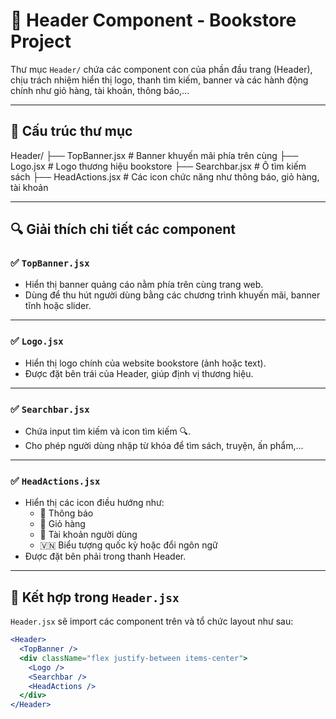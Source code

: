 # 🧱 Header Component - Bookstore Project

Thư mục `Header/` chứa các component con của phần đầu trang (Header), chịu trách nhiệm hiển thị logo, thanh tìm kiếm, banner và các hành động chính như giỏ hàng, tài khoản, thông báo,...

---

## 📂 Cấu trúc thư mục

Header/ ├── TopBanner.jsx # Banner khuyến mãi phía trên cùng ├── Logo.jsx # Logo thương hiệu bookstore ├── Searchbar.jsx # Ô tìm kiếm sách ├── HeadActions.jsx # Các icon chức năng như thông báo, giỏ hàng, tài khoản

---

## 🔍 Giải thích chi tiết các component

### ✅ `TopBanner.jsx`

- Hiển thị banner quảng cáo nằm phía trên cùng trang web.
- Dùng để thu hút người dùng bằng các chương trình khuyến mãi, banner tĩnh hoặc slider.

---

### ✅ `Logo.jsx`

- Hiển thị logo chính của website bookstore (ảnh hoặc text).
- Được đặt bên trái của Header, giúp định vị thương hiệu.

---

### ✅ `Searchbar.jsx`

- Chứa input tìm kiếm và icon tìm kiếm 🔍.
- Cho phép người dùng nhập từ khóa để tìm sách, truyện, ấn phẩm,...

---

### ✅ `HeadActions.jsx`

- Hiển thị các icon điều hướng như:
  - 🔔 Thông báo
  - 🛒 Giỏ hàng
  - 👤 Tài khoản người dùng
  - 🇻🇳 Biểu tượng quốc kỳ hoặc đổi ngôn ngữ
- Được đặt bên phải trong thanh Header.

---

## 📌 Kết hợp trong `Header.jsx`

`Header.jsx` sẽ import các component trên và tổ chức layout như sau:

```jsx
<Header>
  <TopBanner />
  <div className="flex justify-between items-center">
    <Logo />
    <Searchbar />
    <HeadActions />
  </div>
</Header>
```
